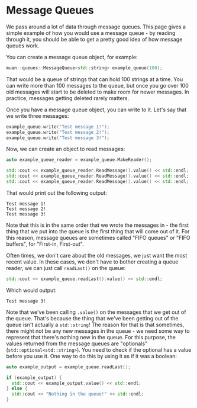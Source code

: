 # Message Queues

We pass around a lot of data through message queues. This page gives a simple example of how you would use a message queue - by reading through it, you should be able to get a pretty good idea of how message queues work.

You can create a message queue object, for example:

```C++
muan::queues::MessageQueue<std::string> example_queue(100);
```

That would be a queue of strings that can hold 100 strings at a time. You can write more than 100 messages to the queue, but once you go over 100 old messages will start to be deleted to make room for newer messages. In practice, messages getting deleted rarely matters.

Once you have a message queue object, you can write to it. Let's say that we write three messages:

```C++
example_queue.write("Test message 1!");
example_queue.write("Test message 2!");
example_queue.write("Test message 3!");
```

Now, we can create an object to read messages:

```C++
auto example_queue_reader = example_queue.MakeReader();

std::cout << example_queue_reader.ReadMessage().value() << std::endl;
std::cout << example_queue_reader.ReadMessage().value() << std::endl;
std::cout << example_queue_reader.ReadMessage().value() << std::endl;
```

That would print out the following output:

```
Test message 1!
Test message 2!
Test message 3!
```

Note that this is in the same order that we wrote the messages in - the first thing that we put into the queue is the first thing that will come out of it. For this reason, message queues are sometimes called "FIFO queues" or "FIFO buffers", for "First-in, First-out".

Often times, we don't care about the old messages, we just want the most recent value. In these cases, we don't have to bother creating a queue reader, we can just call `readLast()` on the queue:

```C++
std::cout << example_queue.readLast().value() << std::endl;
```

Which would output:

```
Test message 3!
```

Note that we've been calling `.value()` on the messages that we get out of the queue. That's because the thing that we've been getting out of the queue isn't actually a `std::string`! The reason for that is that sometimes, there might not be any new messages in the queue - we need some way to represent that there's nothing new in the queue. For this purpose, the values returned from the message queues are "optionals" (`std::optional<std::string>`). You need to check if the optional has a value before you use it. One way to do this by using it as if it was a boolean:

```C++
auto example_output = example_queue.readLast();

if (example_output) {
  std::cout << example_output.value() << std::endl;
} else {
  std::cout << "Nothing in the queue!" << std::endl;
}
```
